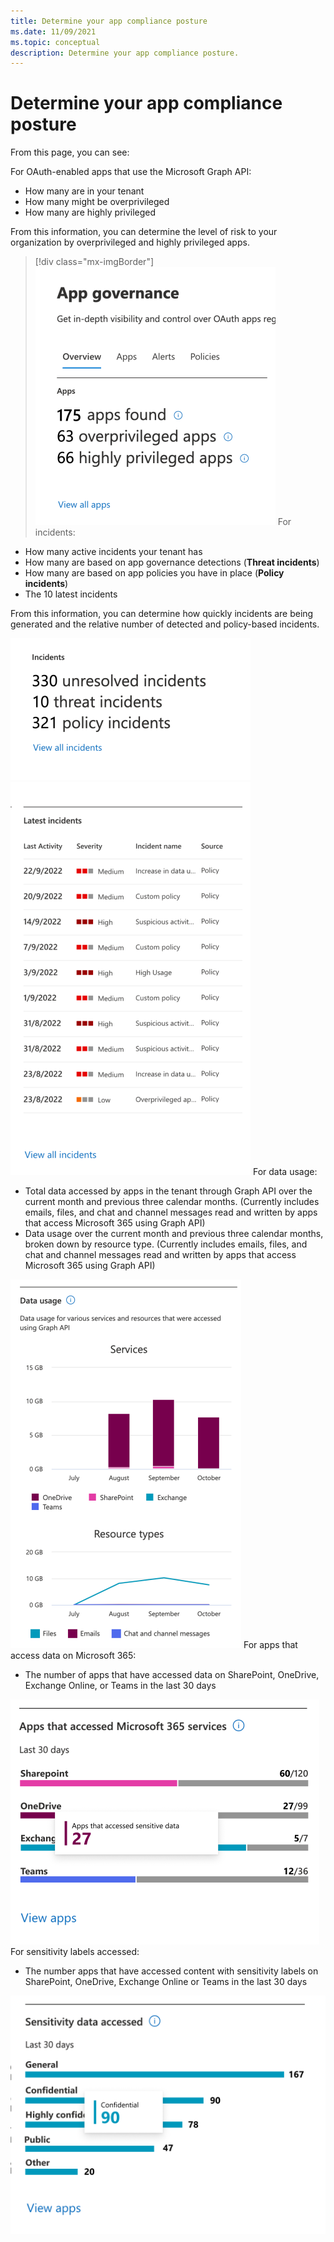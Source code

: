 ```yaml
---
title: Determine your app compliance posture
ms.date: 11/09/2021
ms.topic: conceptual
description: Determine your app compliance posture.
---
```


# Determine your app compliance posture

From this page, you can see:

For OAuth-enabled apps that use the Microsoft Graph API:
   - How many are in your tenant
   - How many might be overprivileged
   - How many are highly privileged

From this information, you can determine the level of risk to your organization by overprivileged and highly privileged apps.

> [!div class="mx-imgBorder"]
>![Determine the level of risk to your organization by overprivileged and highly privileged apps.](media/app-governance-visibility-insights-compliance-posture/app-summary.png)
For incidents:
   - How many active incidents your tenant has
   - How many are based on app governance detections (**Threat incidents**)
   - How many are based on app policies you have in place (**Policy incidents**)
   - The 10 latest incidents

From this information, you can determine how quickly incidents are being generated and the relative number of detected and policy-based incidents.

![Relative number of detected and policy-based incidents](incidents-summary1.png)
![top alerts](media/app-governance-visibility-insights-compliance-posture/top-alerts.png)
For data usage:
   - Total data accessed by apps in the tenant through Graph API over the current month and previous three calendar months. (Currently includes emails, files, and chat and channel messages read and written by apps that access Microsoft 365 using Graph API)
   - Data usage over the current month and previous three calendar months, broken down by resource type. (Currently includes emails, files, and chat and channel messages read and written by apps that access Microsoft 365 using Graph API)


![Total data accessed by apps](media/app-governance-visibility-insights-compliance-posture/data-usage-chart.png)
For apps that access data on Microsoft 365: 
- The number of apps that have accessed data on SharePoint, OneDrive, Exchange Online, or Teams in the last 30 days


![Apps that have accessed data on SharePoint, OneDrive, Exchange Online, or Teams in the last 30 days](media/app-governance-visibility-insights-compliance-posture/apps-accessed-m365-services-chart.png)
For sensitivity labels accessed:
- The number apps that have accessed content with sensitivity labels on SharePoint, OneDrive, Exchange Online or Teams in the last 30 days



![number apps that have accessed content with sensitivity labele](sensitive-data-accessed-chart1.png)





